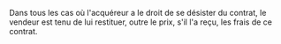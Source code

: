   
 Dans tous les cas où l'acquéreur a le droit de se désister du contrat, le vendeur est tenu de lui restituer, outre le prix, s'il l'a reçu, les frais de ce contrat.  

  
